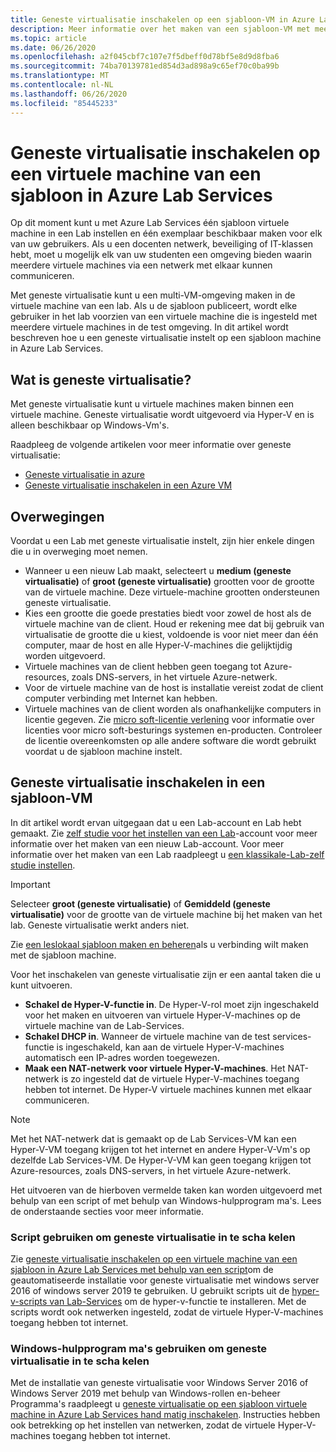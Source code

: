 ```yaml
---
title: Geneste virtualisatie inschakelen op een sjabloon-VM in Azure Lab Services | Microsoft Docs
description: Meer informatie over het maken van een sjabloon-VM met meerdere virtuele machines in.  Met andere woorden, schakel geneste virtualisatie in op een sjabloon-VM in Azure Lab Services.
ms.topic: article
ms.date: 06/26/2020
ms.openlocfilehash: a2f045cbf7c107e7f5dbeff0d78bf5e8d9d8fba6
ms.sourcegitcommit: 74ba70139781ed854d3ad898a9c65ef70c0ba99b
ms.translationtype: MT
ms.contentlocale: nl-NL
ms.lasthandoff: 06/26/2020
ms.locfileid: "85445233"
---
```

# <a name="enable-nested-virtualization-on-a-template-virtual-machine-in-azure-lab-services"></a>Geneste virtualisatie inschakelen op een virtuele machine van een sjabloon in Azure Lab Services

Op dit moment kunt u met Azure Lab Services één sjabloon virtuele machine in een Lab instellen en één exemplaar beschikbaar maken voor elk van uw gebruikers. Als u een docenten netwerk, beveiliging of IT-klassen hebt, moet u mogelijk elk van uw studenten een omgeving bieden waarin meerdere virtuele machines via een netwerk met elkaar kunnen communiceren.

Met geneste virtualisatie kunt u een multi-VM-omgeving maken in de virtuele machine van een lab. Als u de sjabloon publiceert, wordt elke gebruiker in het lab voorzien van een virtuele machine die is ingesteld met meerdere virtuele machines in de test omgeving.  In dit artikel wordt beschreven hoe u een geneste virtualisatie instelt op een sjabloon machine in Azure Lab Services.

## <a name="what-is-nested-virtualization"></a>Wat is geneste virtualisatie?

Met geneste virtualisatie kunt u virtuele machines maken binnen een virtuele machine. Geneste virtualisatie wordt uitgevoerd via Hyper-V en is alleen beschikbaar op Windows-Vm's.

Raadpleeg de volgende artikelen voor meer informatie over geneste virtualisatie:

- [Geneste virtualisatie in azure](https://azure.microsoft.com/blog/nested-virtualization-in-azure/)
- [Geneste virtualisatie inschakelen in een Azure VM](../virtual-machines/windows/nested-virtualization.md)

## <a name="considerations"></a>Overwegingen

Voordat u een Lab met geneste virtualisatie instelt, zijn hier enkele dingen die u in overweging moet nemen.

- Wanneer u een nieuw Lab maakt, selecteert u **medium (geneste virtualisatie)** of **groot (geneste virtualisatie)** grootten voor de grootte van de virtuele machine. Deze virtuele-machine grootten ondersteunen geneste virtualisatie.
- Kies een grootte die goede prestaties biedt voor zowel de host als de virtuele machine van de client.  Houd er rekening mee dat bij gebruik van virtualisatie de grootte die u kiest, voldoende is voor niet meer dan één computer, maar de host en alle Hyper-V-machines die gelijktijdig worden uitgevoerd.
- Virtuele machines van de client hebben geen toegang tot Azure-resources, zoals DNS-servers, in het virtuele Azure-netwerk.
- Voor de virtuele machine van de host is installatie vereist zodat de client computer verbinding met Internet kan hebben.
- Virtuele machines van de client worden als onafhankelijke computers in licentie gegeven. Zie [micro soft-licentie verlening](https://www.microsoft.com/licensing/default) voor informatie over licenties voor micro soft-besturings systemen en-producten. Controleer de licentie overeenkomsten op alle andere software die wordt gebruikt voordat u de sjabloon machine instelt.

## <a name="enable-nested-virtualization-on-a-template-vm"></a>Geneste virtualisatie inschakelen in een sjabloon-VM

In dit artikel wordt ervan uitgegaan dat u een Lab-account en Lab hebt gemaakt.  Zie [zelf studie voor het instellen van een Lab](tutorial-setup-lab-account.md)-account voor meer informatie over het maken van een nieuw Lab-account. Voor meer informatie over het maken van een Lab raadpleegt u [een klassikale-Lab-zelf studie instellen](tutorial-setup-classroom-lab.md).

>[!IMPORTANT]
>Selecteer **groot (geneste virtualisatie)** of **Gemiddeld (geneste virtualisatie)** voor de grootte van de virtuele machine bij het maken van het lab.  Geneste virtualisatie werkt anders niet.  

Zie [een leslokaal sjabloon maken en beheren](how-to-create-manage-template.md)als u verbinding wilt maken met de sjabloon machine.

Voor het inschakelen van geneste virtualisatie zijn er een aantal taken die u kunt uitvoeren.  

- **Schakel de Hyper-V-functie in**. De Hyper-V-rol moet zijn ingeschakeld voor het maken en uitvoeren van virtuele Hyper-V-machines op de virtuele machine van de Lab-Services.
- **Schakel DHCP in**.  Wanneer de virtuele machine van de test services-functie is ingeschakeld, kan aan de virtuele Hyper-V-machines automatisch een IP-adres worden toegewezen.
- **Maak een NAT-netwerk voor virtuele Hyper-V-machines**.  Het NAT-netwerk is zo ingesteld dat de virtuele Hyper-V-machines toegang hebben tot internet.  De Hyper-V virtuele machines kunnen met elkaar communiceren.

>[!NOTE]
>Met het NAT-netwerk dat is gemaakt op de Lab Services-VM kan een Hyper-V-VM toegang krijgen tot het internet en andere Hyper-V-Vm's op dezelfde Lab Services-VM.  De Hyper-V-VM kan geen toegang krijgen tot Azure-resources, zoals DNS-servers, in het virtuele Azure-netwerk.

Het uitvoeren van de hierboven vermelde taken kan worden uitgevoerd met behulp van een script of met behulp van Windows-hulpprogram ma's.  Lees de onderstaande secties voor meer informatie.

### <a name="using-script-to-enable-nested-virtualization"></a>Script gebruiken om geneste virtualisatie in te scha kelen

Zie [geneste virtualisatie inschakelen op een virtuele machine van een sjabloon in Azure Lab Services met behulp van een script](how-to-enable-nested-virtualization-template-vm-using-script.md)om de geautomatiseerde installatie voor geneste virtualisatie met windows server 2016 of windows server 2019 te gebruiken. U gebruikt scripts uit de [hyper-v-scripts van Lab-Services](https://github.com/Azure/azure-devtestlab/tree/master/samples/ClassroomLabs/Scripts/HyperV) om de hyper-v-functie te installeren.  Met de scripts wordt ook netwerken ingesteld, zodat de virtuele Hyper-V-machines toegang hebben tot internet.

### <a name="using-windows-tools-to-enable-nested-virtualization"></a>Windows-hulpprogram ma's gebruiken om geneste virtualisatie in te scha kelen

Met de installatie van geneste virtualisatie voor Windows Server 2016 of Windows Server 2019 met behulp van Windows-rollen en-beheer Programma's raadpleegt u [geneste virtualisatie op een sjabloon virtuele machine in Azure Lab Services hand matig inschakelen](how-to-enable-nested-virtualization-template-vm-ui.md).  Instructies hebben ook betrekking op het instellen van netwerken, zodat de virtuele Hyper-V-machines toegang hebben tot internet.
